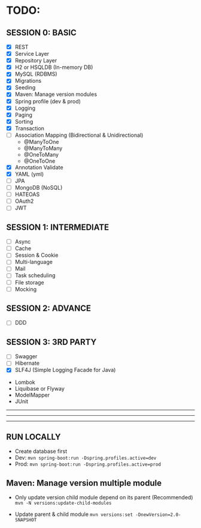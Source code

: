 # TODO:

## SESSION 0: BASIC
- [x] REST
- [x] Service Layer
- [x] Repository Layer
- [x] H2 or HSQLDB (In-memory DB)
- [x] MySQL (RDBMS)
- [x] Migrations
- [x] Seeding
- [x] Maven: Manage version modules
- [x] Spring profile (dev & prod)
- [x] Logging
- [x] Paging
- [x] Sorting
- [x] Transaction
- [ ] Association Mapping (Bidirectional & Unidirectional)
  + @ManyToOne
  + @ManyToMany
  + @OneToMany 
  + @OneToOne
- [x] Annotation Validate
- [x] YAML (yml)
- [ ] JPA
- [ ] MongoDB (NoSQL)
- [ ] HATEOAS
- [ ] OAuth2
- [ ] JWT

## SESSION 1: INTERMEDIATE
- [ ] Async
- [ ] Cache
- [ ] Session & Cookie
- [ ] Multi-language
- [ ] Mail
- [ ] Task scheduling
- [ ] File storage
- [ ] Mocking

## SESSION 2: ADVANCE
- [ ] DDD

## SESSION 3: 3RD PARTY
- [ ] Swagger
- [ ] Hibernate
- [x] SLF4J (Simple Logging Facade for Java)
- Lombok
- Liquibase or Flyway
- ModelMapper
- JUnit

---
***
___

## RUN LOCALLY
- Create database first
- Dev: ```mvn spring-boot:run -Dspring.profiles.active=dev```
- Prod: ```mvn spring-boot:run -Dspring.profiles.active=prod```

## Maven: Manage version multiple module
- Only update version child module depend on its parent (Recommended)
```mvn -N versions:update-child-modules```

- Update parent & child module
```mvn versions:set -DnewVersion=2.0-SNAPSHOT```